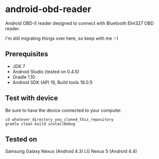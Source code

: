 android-obd-reader
========================

Android OBD-II reader designed to connect with Bluetooth Elm327 OBD reader.

I'm still migrating things over here, so keep with me :-)

## Prerequisites ##
- JDK 7
- Android Studio (tested on 0.4.5)
- Gradle 1.10
- Android SDK (API 19, Build tools 19.0.1)

## Test with device ##

Be sure to have the device connected to your computer.

```
cd whatever_directory_you_cloned_this_repository
gradle clean build installDebug
```

## Tested on ##
Samsung Galaxy Nexus (Android 4.3)
LG Nexus 5 (Android 4.4)
